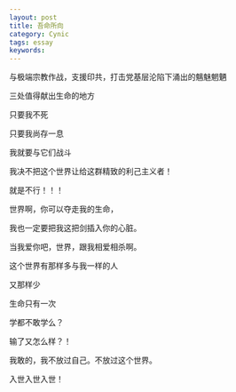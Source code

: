 ```yaml
---
layout: post
title: 吾命所向
category: Cynic
tags: essay
keywords: 
---
```


与极端宗教作战，支援印共，打击党基层沦陷下涌出的魑魅魍魉  

三处值得献出生命的地方  

只要我不死  

只要我尚存一息  

我就要与它们战斗  

我决不把这个世界让给这群精致的利己主义者！  

就是不行！！！  

世界啊，你可以夺走我的生命，  

我也一定要把我这把剑插入你的心脏。  

当我爱你吧，世界，跟我相爱相杀啊。  

这个世界有那样多与我一样的人  

又那样少  

生命只有一次  

学都不敢学么？  

输了又怎么样？！  

我敢的，我不放过自己。不放过这个世界。  

入世入世入世！
